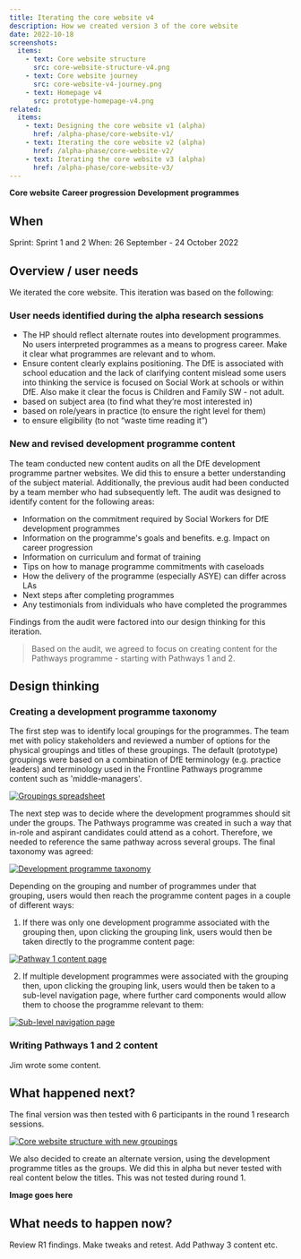 ```yaml
---
title: Iterating the core website v4
description: How we created version 3 of the core website
date: 2022-10-18
screenshots:
  items:
    - text: Core website structure
      src: core-website-structure-v4.png
    - text: Core website journey
      src: core-website-v4-journey.png
    - text: Homepage v4
      src: prototype-homepage-v4.png
related:
  items:
    - text: Designing the core website v1 (alpha)
      href: /alpha-phase/core-website-v1/
    - text: Iterating the core website v2 (alpha)
      href: /alpha-phase/core-website-v2/
    - text: Iterating the core website v3 (alpha)
      href: /alpha-phase/core-website-v3/
---
```


<strong class="govuk-tag govuk-tag--turquoise">Core website</strong>&nbsp;<strong class="govuk-tag govuk-tag--purple">Career progression</strong>&nbsp;<strong class="govuk-tag govuk-tag--blue">Development programmes</strong>

## When
Sprint: Sprint 1 and 2
When: 26 September - 24 October 2022

## Overview / user needs
We iterated the core website. This iteration was based on the following:
### User needs identified during the alpha research sessions
- The HP should reflect alternate routes into development programmes. No users interpreted programmes as a means to progress career. Make it clear what programmes are relevant and to whom.
- Ensure content clearly explains positioning. The DfE is associated with school education and the lack of clarifying content mislead some users into thinking the service is focused on Social Work at schools or within DfE. Also make it clear the focus is Children and Family SW - not adult.
- based on subject area (to find what they’re most interested in)
- based on role/years in practice (to ensure the right level for them)
- to ensure eligibility (to not “waste time reading it”)

### New and revised development programme content
The team conducted new content audits on all the DfE development programme partner websites. We did this to ensure a better understanding of the subject material. Additionally, the previous audit had been conducted by a team member who had subsequently left. The audit was designed to identify content for the following areas:

- Information on the commitment required by Social Workers for DfE development programmes
- Information on the programme's goals and benefits. e.g. Impact on career progression
- Information on curriculum and format of training
- Tips on how to manage programme commitments with caseloads
- How the delivery of the programme (especially ASYE) can differ across LAs
- Next steps after completing programmes
- Any testimonials from individuals who have completed the programmes

Findings from the audit were factored into our design thinking for this iteration.

> Based on the audit, we agreed to focus on creating content for the Pathways programme - starting with Pathways 1 and 2.

## Design thinking

### Creating a development programme taxonomy
The first step was to identify local groupings for the programmes. The team met with policy stakeholders and reviewed a number of options for the physical groupings and titles of these groupings. The default (prototype) groupings were based on a combination of DfE terminology (e.g. practice leaders) and terminology used in the Frontline Pathways programme content such as 'middle-managers'.

<a href="groupings-spreadsheet.png" target="_blank">![Groupings spreadsheet](groupings-spreadsheet.png "Groupings spreadsheet")</a>

The next step was to decide where the development programmes should sit under the groups. The Pathways programme was created in such a way that in-role and aspirant candidates could attend as a cohort. Therefore, we needed to reference the same pathway across several groups. The final taxonomy was agreed:

<a href="taxonomy-v01.png" target="_blank">![Development programme taxonomy](taxonomy-v01.png "Development programme taxonomy")</a>

Depending on the grouping and number of programmes under that grouping, users would then reach the programme content pages in a couple of different ways:
1. If there was only one development programme associated with the grouping then, upon clicking the grouping link, users would then be taken directly to the programme content page:

<a href="prototype-programme-pathway-1-v1.png" target="_blank">![Pathway 1 content page](prototype-programme-pathway-1-v1.png "Pathway 1 content page")</a>

2. If multiple development programmes were associated with the grouping then, upon clicking the grouping link, users would then be taken to a sub-level navigation page, where further card components would allow them to choose the programme relevant to them:

<a href="prototype-sub-level-practice-supervisors-v1.png" target="_blank">![Sub-level navigation page](prototype-sub-level-practice-supervisors-v1.png "Sub-level navigation page")</a>

### Writing Pathways 1 and 2 content

Jim wrote some content.

## What happened next?

The final version was then tested with 6 participants in the round 1 research sessions.

<a href="prototype-homepage-v4.png" target="_blank">![Core website structure with new groupings](prototype-homepage-v4.png "Core website structure with new groupings")</a>

We also decided to create an alternate version, using the development programme titles as the groups. We did this in alpha but never tested with real content below the titles. This was not tested during round 1.

**Image goes here**

## What needs to happen now?
Review R1 findings. Make tweaks and retest. Add Pathway 3 content etc.

